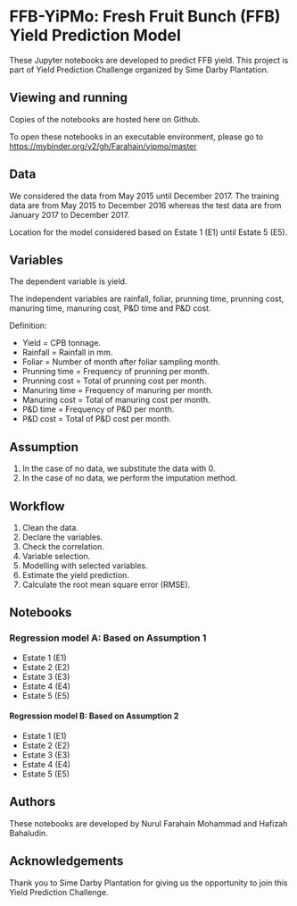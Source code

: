 # FFB-YiPMo: Fresh Fruit Bunch (FFB) Yield Prediction Model

These Jupyter notebooks are developed to predict FFB yield.
This project is part of Yield Prediction Challenge organized by Sime Darby Plantation.

## Viewing and running

Copies of the notebooks are hosted here on Github.

To open these notebooks in an executable environment, please go to https://mybinder.org/v2/gh/Farahain/yipmo/master

## Data

We considered the data from May 2015 until December 2017. The training data are from May 2015 to December 2016 whereas the test data are from January 2017 to December 2017.

Location for the model considered based on Estate 1 (E1) until Estate 5 (E5).

## Variables

The dependent variable is yield.

The independent variables are rainfall, foliar, prunning time, prunning cost, manuring time, manuring cost, P&D time and P&D cost.

Definition:
- Yield = CPB tonnage.
- Rainfall = Rainfall in mm.
- Foliar = Number of month after foliar sampling month.
- Prunning time = Frequency of prunning per month.
- Prunning cost = Total of prunning cost per month.
- Manuring time = Frequency of manuring per month.
- Manuring cost = Total of manuring cost per month.
- P&D time = Frequency of P&D per month.
- P&D cost = Total of P&D cost per month.

## Assumption

1. In the case of no data, we substitute the data with 0.
2. In the case of no data, we perform the imputation method.

## Workflow
1. Clean the data.
2. Declare the variables.
3. Check the correlation.
4. Variable selection.
5. Modelling with selected variables.
6. Estimate the yield prediction.
7. Calculate the root mean square error (RMSE).

## Notebooks



### Regression model A: Based on Assumption 1
- Estate 1 (E1)
- Estate 2 (E2)
- Estate 3 (E3)
- Estate 4 (E4)
- Estate 5 (E5)

#### Regression model B: Based on Assumption 2
- Estate 1 (E1)
- Estate 2 (E2)
- Estate 3 (E3)
- Estate 4 (E4)
- Estate 5 (E5)

## Authors

These notebooks are developed by Nurul Farahain Mohammad and Hafizah Bahaludin.

## Acknowledgements

Thank you to Sime Darby Plantation for giving us the opportunity to join this Yield Prediction Challenge.

